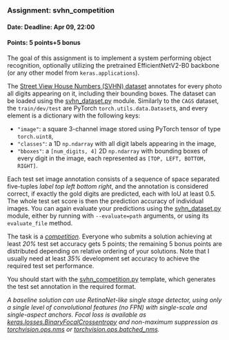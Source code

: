 ### Assignment: svhn_competition
#### Date: Deadline: Apr 09, 22:00
#### Points: 5 points+5 bonus

The goal of this assignment is to implement a system performing object
recognition, optionally utilizing the pretrained EfficientNetV2-B0 backbone
(or any other model from `keras.applications`).

The [Street View House Numbers (SVHN) dataset](https://ufal.mff.cuni.cz/~straka/courses/npfl138/2324/demos/svhn_train.html)
annotates for every photo all digits appearing on it, including their bounding
boxes. The dataset can be loaded using the [svhn_dataset.py](https://github.com/ufal/npfl138/tree/past-2324/labs/06/svhn_dataset.py)
module. Similarly to the `CAGS` dataset, the `train/dev/test` are PyTorch
`torch.utils.data.Dataset`s, and every element is a dictionary with the following keys:
- `"image"`: a square 3-channel image stored using PyTorch tensor of type `torch.uint8`,
- `"classes"`: a 1D `np.ndarray`  with all digit labels appearing in the image,
- `"bboxes"`: a `[num_digits, 4]` 2D `np.ndarray` with bounding boxes of every
  digit in the image, each represented as `[TOP, LEFT, BOTTOM, RIGHT]`.

Each test set image annotation consists of a sequence of space separated
five-tuples _label top left bottom right_, and the annotation is considered
correct, if exactly the gold digits are predicted, each with IoU at least 0.5.
The whole test set score is then the prediction accuracy of individual images.
You can again evaluate your predictions using the
[svhn_dataset.py](https://github.com/ufal/npfl138/tree/past-2324/labs/06/svhn_dataset.py)
module, either by running with `--evaluate=path` arguments, or using its
`evaluate_file` method.

The task is a [_competition_](https://ufal.mff.cuni.cz/courses/npfl138/2324-summer#competitions).
Everyone who submits a solution achieving at least _20%_ test set accuracy gets
5 points; the remaining 5 bonus points are distributed depending on relative ordering
of your solutions. Note that I usually need at least _35%_ development set
accuracy to achieve the required test set performance.

You should start with the
[svhn_competition.py](https://github.com/ufal/npfl138/tree/past-2324/labs/06/svhn_competition.py)
template, which generates the test set annotation in the required format.

_A baseline solution can use RetinaNet-like single stage detector,
using only a single level of convolutional features (no FPN)
with single-scale and single-aspect anchors. Focal loss is available
as [keras.losses.BinaryFocalCrossentropy](https://keras.io/api/losses/probabilistic_losses/#binaryfocalcrossentropy-class)
and non-maximum suppression as
[torchvision.ops.nms](https://pytorch.org/vision/main/generated/torchvision.ops.nms.html#nms) or
[torchvision.ops.batched_nms](https://pytorch.org/vision/main/generated/torchvision.ops.batched_nms.html#batched-nms)._
